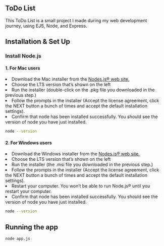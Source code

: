 <div style="align: center">
   <h2>ToDo List</h2>
   <p>This ToDo List is a small project I made during my web development journey, using EJS, Node, and Express.</p>
</div>

## Installation & Set Up

<h3>Install Node.js</h3>


<h4>1. For Mac users</h4>

<li>Download the Mac installer from the <a href="https://nodejs.org/en/">Nodes.js® web site.</a></li>
<li>Choose the LTS version that’s shown on the left</li>
<li>Run the installer (double-click on the .pkg file you downloaded in the previous step.)</li>
<li>Follow the prompts in the installer (Accept the license agreement, click the NEXT button a bunch of times and accept the default installation settings).</li>
<li>Confirm that node has been installed successfully. You should see the version of node you have just installed.</li>

   ```sh
   node --version
   ```


<h4>2. For Windows users</h4>

<li>Download the Windows installer from the  <a href="https://nodejs.org/en/">Nodes.js® web site. </a></li>
<li>Choose the LTS version that’s shown on the left</li>
<li>Run the installer (the .msi file you downloaded in the previous step.)</li>
<li>Follow the prompts in the installer (Accept the license agreement, click the NEXT button a bunch of times and accept the default installation settings).</li>
<li>Restart your computer. You won’t be able to run Node.js® until you restart your computer.</li>
<li>Confirm that node has been installed successfully. You should see the version of node you have just installed.</li>


   ```sh
   node --version
   ```


## Running the app

   ```sh
   node app.js
   ```
